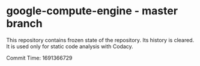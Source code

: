 # google-compute-engine - master branch

This repository contains frozen state of the repository.
Its history is cleared. It is used only for static code
analysis with Codacy.

Commit Time: 1691366729